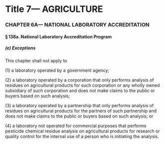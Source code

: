 
# Title 7— AGRICULTURE
### CHAPTER 6A— NATIONAL LABORATORY ACCREDITATION
#### § 138a. National Laboratory Accreditation Program
##### (e) Exceptions

This chapter shall not apply to

(1) a laboratory operated by a government agency;

(2) a laboratory operated by a corporation that only performs analysis of residues on agricultural products for such corporation or any wholly owned subsidiary of such corporation and does not make claims to the public or buyers based on such analysis;

(3) a laboratory operated by a partnership that only performs analysis of residues on agricultural products for the partners of such partnership and does not make claims to the public or buyers based on such analysis; or

(4) a laboratory not operated for commercial purposes that performs pesticide chemical residue analysis on agricultural products for research or quality control for the internal use of a person who is initiating the analysis.
